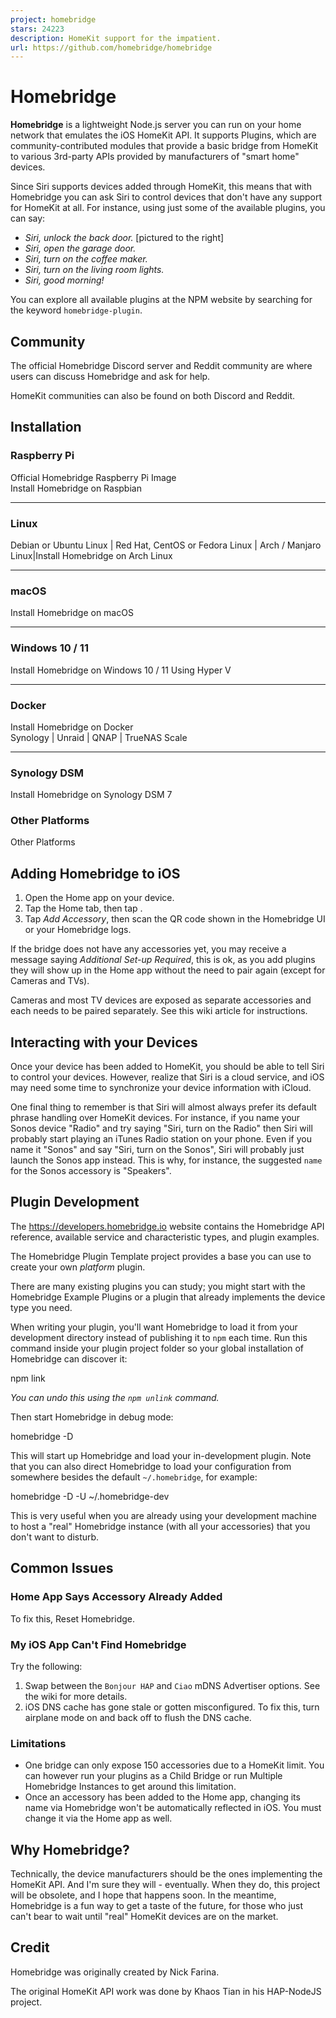 ```yaml
---
project: homebridge
stars: 24223
description: HomeKit support for the impatient.
url: https://github.com/homebridge/homebridge
---
```


Homebridge
==========

  

**Homebridge** is a lightweight Node.js server you can run on your home network that emulates the iOS HomeKit API. It supports Plugins, which are community-contributed modules that provide a basic bridge from HomeKit to various 3rd-party APIs provided by manufacturers of "smart home" devices.

Since Siri supports devices added through HomeKit, this means that with Homebridge you can ask Siri to control devices that don't have any support for HomeKit at all. For instance, using just some of the available plugins, you can say:

-   _Siri, unlock the back door._ \[pictured to the right\]
-   _Siri, open the garage door._
-   _Siri, turn on the coffee maker._
-   _Siri, turn on the living room lights._
-   _Siri, good morning!_

You can explore all available plugins at the NPM website by searching for the keyword `homebridge-plugin`.

Community
---------

The official Homebridge Discord server and Reddit community are where users can discuss Homebridge and ask for help.

HomeKit communities can also be found on both Discord and Reddit.

Installation
------------

### Raspberry Pi

Official Homebridge Raspberry Pi Image  
Install Homebridge on Raspbian

* * *

### Linux

Debian or Ubuntu Linux | Red Hat, CentOS or Fedora Linux | Arch / Manjaro Linux|Install Homebridge on Arch Linux  

* * *

### macOS

Install Homebridge on macOS

* * *

### Windows 10 / 11

Install Homebridge on Windows 10 / 11 Using Hyper V

* * *

### Docker

Install Homebridge on Docker  
Synology | Unraid | QNAP | TrueNAS Scale

* * *

### Synology DSM

Install Homebridge on Synology DSM 7

### Other Platforms

Other Platforms

Adding Homebridge to iOS
------------------------

1.  Open the Home app on your device.
2.  Tap the Home tab, then tap .
3.  Tap _Add Accessory_, then scan the QR code shown in the Homebridge UI or your Homebridge logs.

If the bridge does not have any accessories yet, you may receive a message saying _Additional Set-up Required_, this is ok, as you add plugins they will show up in the Home app without the need to pair again (except for Cameras and TVs).

Cameras and most TV devices are exposed as separate accessories and each needs to be paired separately. See this wiki article for instructions.

Interacting with your Devices
-----------------------------

Once your device has been added to HomeKit, you should be able to tell Siri to control your devices. However, realize that Siri is a cloud service, and iOS may need some time to synchronize your device information with iCloud.

One final thing to remember is that Siri will almost always prefer its default phrase handling over HomeKit devices. For instance, if you name your Sonos device "Radio" and try saying "Siri, turn on the Radio" then Siri will probably start playing an iTunes Radio station on your phone. Even if you name it "Sonos" and say "Siri, turn on the Sonos", Siri will probably just launch the Sonos app instead. This is why, for instance, the suggested `name` for the Sonos accessory is "Speakers".

Plugin Development
------------------

The https://developers.homebridge.io website contains the Homebridge API reference, available service and characteristic types, and plugin examples.

The Homebridge Plugin Template project provides a base you can use to create your own _platform_ plugin.

There are many existing plugins you can study; you might start with the Homebridge Example Plugins or a plugin that already implements the device type you need.

When writing your plugin, you'll want Homebridge to load it from your development directory instead of publishing it to `npm` each time. Run this command inside your plugin project folder so your global installation of Homebridge can discover it:

npm link

_You can undo this using the `npm unlink` command._

Then start Homebridge in debug mode:

homebridge -D

This will start up Homebridge and load your in-development plugin. Note that you can also direct Homebridge to load your configuration from somewhere besides the default `~/.homebridge`, for example:

homebridge -D -U ~/.homebridge-dev

This is very useful when you are already using your development machine to host a "real" Homebridge instance (with all your accessories) that you don't want to disturb.

Common Issues
-------------

### Home App Says Accessory Already Added

To fix this, Reset Homebridge.

### My iOS App Can't Find Homebridge

Try the following:

1.  Swap between the `Bonjour HAP` and `Ciao` mDNS Advertiser options. See the wiki for more details.
2.  iOS DNS cache has gone stale or gotten misconfigured. To fix this, turn airplane mode on and back off to flush the DNS cache.

### Limitations

-   One bridge can only expose 150 accessories due to a HomeKit limit. You can however run your plugins as a Child Bridge or run Multiple Homebridge Instances to get around this limitation.
-   Once an accessory has been added to the Home app, changing its name via Homebridge won't be automatically reflected in iOS. You must change it via the Home app as well.

Why Homebridge?
---------------

Technically, the device manufacturers should be the ones implementing the HomeKit API. And I'm sure they will - eventually. When they do, this project will be obsolete, and I hope that happens soon. In the meantime, Homebridge is a fun way to get a taste of the future, for those who just can't bear to wait until "real" HomeKit devices are on the market.

Credit
------

Homebridge was originally created by Nick Farina.

The original HomeKit API work was done by Khaos Tian in his HAP-NodeJS project.
